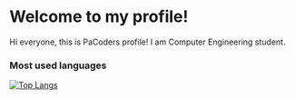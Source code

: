 # Welcome to my profile!

Hi everyone, this is PaCoders profile! I am Computer Engineering student.

### Most used languages
[![Top Langs](https://github-readme-stats.vercel.app/api/top-langs/?username=PaCoders&langs_count=8&theme=radical)](https://github.com/anuraghazra/github-readme-stats)
